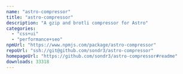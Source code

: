 ```yaml
---
name: "astro-compressor"
title: "astro-compressor"
description: "A gzip and brotli compressor for Astro"
categories:
  - "css+ui"
  - "performance+seo"
npmUrl: "https://www.npmjs.com/package/astro-compressor"
repoUrl: "ssh://git@github.com/sondr3/astro-compressor"
homepageUrl: "https://github.com/sondr3/astro-compressor#readme"
downloads: 33318
---
```

